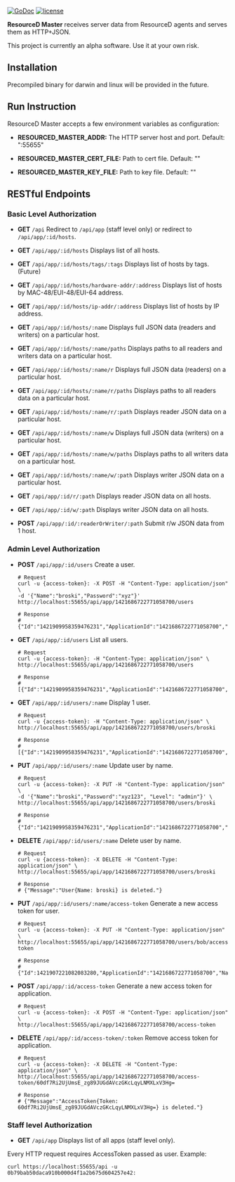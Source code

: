 [![GoDoc](https://godoc.org/github.com/resourced/resourced-master?status.svg)](http://godoc.org/github.com/resourced/resourced-master) [![license](http://img.shields.io/badge/license-MIT-red.svg?style=flat)](https://raw.githubusercontent.com/resourced/resourced-master/master/LICENSE.md)

**ResourceD Master** receives server data from ResourceD agents and serves them as HTTP+JSON.

This project is currently an alpha software. Use it at your own risk.


## Installation

Precompiled binary for darwin and linux will be provided in the future.


## Run Instruction

ResourceD Master accepts a few environment variables as configuration:

* **RESOURCED_MASTER_ADDR:** The HTTP server host and port. Default: ":55655"

* **RESOURCED_MASTER_CERT_FILE:** Path to cert file. Default: ""

* **RESOURCED_MASTER_KEY_FILE:** Path to key file. Default: ""


## RESTful Endpoints

### Basic Level Authorization

* **GET** `/api` Redirect to `/api/app` (staff level only) or redirect to `/api/app/:id/hosts`.

* **GET** `/api/app/:id/hosts` Displays list of all hosts.

* **GET** `/api/app/:id/hosts/tags/:tags` Displays list of hosts by tags. (Future)

* **GET** `/api/app/:id/hosts/hardware-addr/:address` Displays list of hosts by MAC-48/EUI-48/EUI-64 address.

* **GET** `/api/app/:id/hosts/ip-addr/:address` Displays list of hosts by IP address.

* **GET** `/api/app/:id/hosts/:name` Displays full JSON data (readers and writers) on a particular host.

* **GET** `/api/app/:id/hosts/:name/paths` Displays paths to all readers and writers data on a particular host.

* **GET** `/api/app/:id/hosts/:name/r` Displays full JSON data (readers) on a particular host.

* **GET** `/api/app/:id/hosts/:name/r/paths` Displays paths to all readers data on a particular host.

* **GET** `/api/app/:id/hosts/:name/r/:path` Displays reader JSON data on a particular host.

* **GET** `/api/app/:id/hosts/:name/w` Displays full JSON data (writers) on a particular host.

* **GET** `/api/app/:id/hosts/:name/w/paths` Displays paths to all writers data on a particular host.

* **GET** `/api/app/:id/hosts/:name/w/:path` Displays writer JSON data on a particular host.

* **GET** `/api/app/:id/r/:path` Displays reader JSON data on all hosts.

* **GET** `/api/app/:id/w/:path` Displays writer JSON data on all hosts.

* **POST** `/api/app/:id/:readerOrWriter/:path` Submit r/w JSON data from 1 host.


### Admin Level Authorization

* **POST** `/api/app/:id/users` Create a user.
    ```
    # Request
    curl -u {access-token}: -X POST -H "Content-Type: application/json" \
    -d '{"Name":"broski","Password":"xyz"}' http://localhost:55655/api/app/1421686722771058700/users

    # Response
    # {"Id":"1421909958359476231","ApplicationId":"1421686722771058700","Name":"broski","HashedPassword":"$2a$05$Q9HofLxY0Bdfx.x/1mPAvO4yqDMo/VYOyx.ZVDbTxmiMjrtEo7yz2","Level":"basic","Enabled":true,"CreatedUnixNano":1421909958359476231}
    ```


* **GET** `/api/app/:id/users` List all users.
    ```
    # Request
    curl -u {access-token}: -H "Content-Type: application/json" \
    http://localhost:55655/api/app/1421686722771058700/users

    # Response
    # [{"Id":"1421909958359476231","ApplicationId":"1421686722771058700","Name":"broski","HashedPassword":"$2a$05$Q9HofLxY0Bdfx.x/1mPAvO4yqDMo/VYOyx.ZVDbTxmiMjrtEo7yz2","Level":"basic","Enabled":true,"CreatedUnixNano":1421909958359476231}]
    ```

* **GET** `/api/app/:id/users/:name` Display 1 user.
    ```
    # Request
    curl -u {access-token}: -H "Content-Type: application/json" \
    http://localhost:55655/api/app/1421686722771058700/users/broski

    # Response
    # [{"Id":"1421909958359476231","ApplicationId":"1421686722771058700","Name":"broski","HashedPassword":"$2a$05$Q9HofLxY0Bdfx.x/1mPAvO4yqDMo/VYOyx.ZVDbTxmiMjrtEo7yz2","Level":"basic","Enabled":true,"CreatedUnixNano":1421909958359476231}]
    ```


* **PUT** `/api/app/:id/users/:name` Update user by name.
    ```
    # Request
    curl -u {access-token}: -X PUT -H "Content-Type: application/json" \
    -d '{"Name":"broski","Password":"xyz123", "Level": "admin"}' \
    http://localhost:55655/api/app/1421686722771058700/users/broski

    # Response
    # {"Id":"1421909958359476231","ApplicationId":"1421686722771058700","Name":"broski","HashedPassword":"$2a$05$fqIK74sqjYRgNIC/a6RIj.Xky6vrZ0tymKeXF19KABMF70Y28L7Hu","Level":"admin","Enabled":true,"CreatedUnixNano":1421909958359476231}
    ```

* **DELETE** `/api/app/:id/users/:name` Delete user by name.
    ```
    # Request
    curl -u {access-token}: -X DELETE -H "Content-Type: application/json" \
    http://localhost:55655/api/app/1421686722771058700/users/broski

    # Response
    # {"Message":"User{Name: broski} is deleted."}
    ```

* **PUT** `/api/app/:id/users/:name/access-token` Generate a new access token for user.
    ```
    # Request
    curl -u {access-token}: -X PUT -H "Content-Type: application/json" \
    http://localhost:55655/api/app/1421686722771058700/users/bob/access-token

    # Response
    # {"Id":1421907221082083280,"ApplicationId":"1421686722771058700","Name":"bob","HashedPassword":"$2a$05$8brNU7lq2FcMV2lmSoQ53uYKm5X5Xd6/AaphVxoaJMbDojtLVlpQ2","Level":"basic","Token":"ZHJugwapjnyR9Ma8mvQnl6WvC1I9Kp07ss7IBpB73t8=","Enabled":true,"CreatedUnixNano":1421907221082083280}
    ```

* **POST** `/api/app/:id/access-token` Generate a new access token for application.
    ```
    # Request
    curl -u {access-token}: -X POST -H "Content-Type: application/json" \
    http://localhost:55655/api/app/1421686722771058700/access-token
    ```

* **DELETE** `/api/app/:id/access-token/:token` Remove access token for application.
    ```
    # Request
    curl -u {access-token}: -X DELETE -H "Content-Type: application/json" \
    http://localhost:55655/api/app/1421686722771058700/access-token/60df7Ri2UjUmsE_zg89JUGdAVczGKcLqyLNMXLxV3Hg=

    # Response
    # {"Message":"AccessToken{Token: 60df7Ri2UjUmsE_zg89JUGdAVczGKcLqyLNMXLxV3Hg=} is deleted."}
    ```

### Staff level Authorization

* **GET** `/api/app` Displays list of all apps (staff level only).


Every HTTP request requires AccessToken passed as user. Example:
```
curl https://localhost:55655/api -u 0b79bab50daca910b000d4f1a2b675d604257e42:
```
